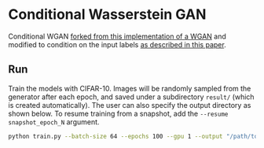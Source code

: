 # Conditional Wasserstein GAN

Conditional WGAN [forked from this implementation of a WGAN](https://github.com/hvy/chainer-wasserstein-gan) and modified to condition on the input labels [as described in this paper](https://arxiv.org/abs/1411.1784).

## Run

Train the models with CIFAR-10. Images will be randomly sampled from the generator after each epoch, and saved under a subdirectory `result/` (which is created automatically). The user can also specify the output directory as shown below. To resume training from a snapshot, add the `--resume snapshot_epoch_N` argument.

```bash
python train.py --batch-size 64 --epochs 100 --gpu 1 --output "/path/to/output"
```
